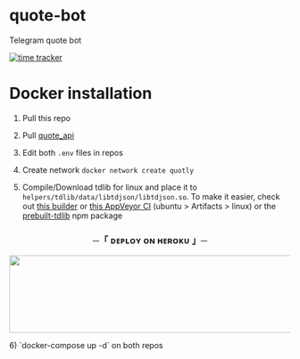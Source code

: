 # quote-bot
Telegram quote bot

[![time tracker](https://wakatime.com/badge/github/LyoSU/quote-bot.svg)](https://wakatime.com/badge/github/LyoSU/quote-bot)


# Docker installation
1) Pull this repo

2) Pull [quote_api](https://github.com/LyoSU/quote-api)

3) Edit both `.env` files in repos

4) Create network `docker network create quotly`

5) Compile/Download tdlib for linux and place it to `helpers/tdlib/data/libtdjson/libtdjson.so`. To make it easier, check out [this builder](https://github.com/vlakam/tdlib.native) or [this AppVeyor CI](https://ci.appveyor.com/project/vlakam/tdlib-native) (ubuntu > Artifacts > linux) or the [prebuilt-tdlib](https://npmjs.com/package/prebuilt-tdlib) npm package


<h3 align="center">
    ─「 ᴅᴇᴩʟᴏʏ ᴏɴ ʜᴇʀᴏᴋᴜ 」─
</h3>

<p align="center"><a href="https://dashboard.heroku.com/new?template=https://github.com/INNOCENTBOY2926/INNOCENT-QUOTE-BOT"> <img src="https://img.shields.io/badge/Deploy%20On%20Heroku-red?style=for-the-badge&logo=heroku" width="520" height="138.45"/></a></p>
6) `docker-compose up -d` on both repos
